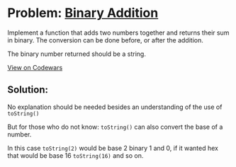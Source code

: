 # Problem: [Binary Addition](https://www.codewars.com/kata/551f37452ff852b7bd000139)

Implement a function that adds two numbers together and returns their sum in binary. The conversion can be done before, or after the addition.

The binary number returned should be a string.

[View on Codewars](https://www.codewars.com/kata/551f37452ff852b7bd000139)

## Solution:
No explanation should be needed besides an understanding of the use of ```toString()```

But for those who do not know: ```toString()``` can also convert the base of a number.

In this case ```toString(2)``` would be base 2 binary 1 and 0, if it wanted hex that would be base 16 ```toString(16)``` and so on.
